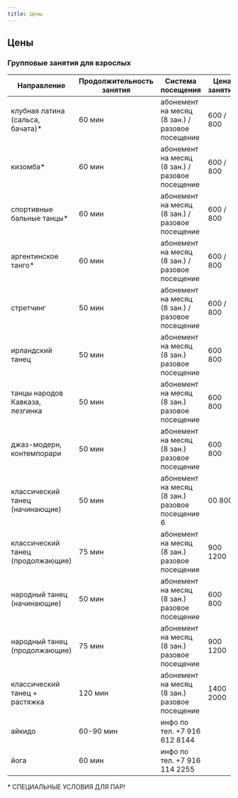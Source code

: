 ```yaml
---
title: Цены
---
```


## Цены

### Групповые занятия для взрослых

| Направление                       | Продолжительность занятия | Система посещения                               | Цена занятия | Стоимость абонемента |
| --------------------------------- | ------------------------- | ----------------------------------------------- | ------------ | -------------------- |
| клубная латина (сальса, бачата)\* | 60 мин                    | абонемент на месяц (8 зан.) / разовое посещение | 600 / 800    | 4800                 |
| кизомба\*                         | 60 мин                    | абонемент на месяц (8 зан.) / разовое посещение | 600 / 800    | 4800                 |
| спортивные бальные танцы\*        | 60 мин                    | абонемент на месяц (8 зан.) / разовое посещение | 600 / 800    | 4800                 |
| аргентинское танго\*              | 60 мин                    | абонемент на месяц (8 зан.) / разовое посещение | 600 / 800    | 4800                 |
| стретчинг                         | 50 мин                    | абонемент на месяц (8 зан.) / разовое посещение | 600 / 800    | 4800                 |
| ирландский танец                  | 50 мин                    | абонемент на месяц (8 зан.) разовое посещение   | 600 800      | 4800                 |
| танцы народов Кавказа, лезгинка   | 50 мин                    | абонемент на месяц (8 зан.) разовое посещение   | 600 800      | 4800                 |
| джаз-модерн, контемпорари         | 50 мин                    | абонемент на месяц (8 зан.) разовое посещение   | 600 800      | 4800                 |
| классический танец (начинающие)   | 50 мин                    | абонемент на месяц (8 зан.) разовое посещение 6 | 00 800       | 4800                 |
| классический танец (продолжающие) | 75 мин                    | абонемент на месяц (8 зан.) разовое посещение   | 900 1200     | 7200                 |
| народный танец (начинающие)       | 50 мин                    | абонемент на месяц (8 зан.) разовое посещение   | 600 800      | 4800                 |
| народный танец (продолжающие)     | 75 мин                    | абонемент на месяц (8 зан.) разовое посещение   | 900 1200     | 7200                 |
| классический танец + растяжка     | 120 мин                   | абонемент на месяц (8 зан.) разовое посещение   | 1400 2000    | 11200                |
| айкидо                            | 60-90 мин                 | инфо по тел. +7 916 612 8144                    |              |                      |
| йога                              | 60 мин                    | инфо по тел. +7 916 114 2255                    |              |                      |

\* СПЕЦИАЛЬНЫЕ УСЛОВИЯ ДЛЯ ПАР!